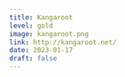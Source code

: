 ```yaml
---
title: Kangaroot
level: gold
image: kangaroot.png
link: http://kangaroot.net/
date: 2023-01-17
draft: false
---
```

